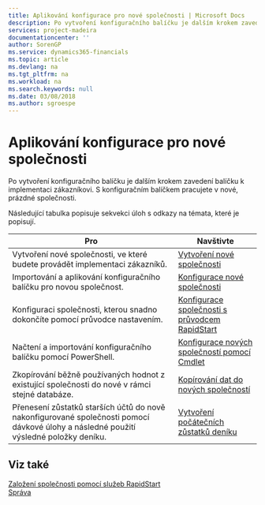 ```yaml
---
title: Aplikování konfigurace pro nové společnosti | Microsoft Docs
description: Po vytvoření konfiguračního balíčku je dalším krokem zavedení balíčku k implementaci zákazníkovi. Konfiguraci provedete s novou prázdnou společností.
services: project-madeira
documentationcenter: ''
author: SorenGP
ms.service: dynamics365-financials
ms.topic: article
ms.devlang: na
ms.tgt_pltfrm: na
ms.workload: na
ms.search.keywords: null
ms.date: 03/08/2018
ms.author: sgroespe
---
```

# <a name="apply-configurations-to-new-companies"></a>Aplikování konfigurace pro nové společnosti
Po vytvoření konfiguračního balíčku je dalším krokem zavedení balíčku k implementaci zákazníkovi. S konfiguračním balíčkem pracujete v nové, prázdné společnosti.  

 Následující tabulka popisuje sekvekci úloh s odkazy na témata, které je popisují.

|**Pro**|**Navštivte**|  
|------------|-------------|  
|Vytvoření nové společnosti, ve které budete provádět implementaci zákazníků.|[Vytvoření nové společnosti](admin-how-to-create-a-new-company.md)|  
|Importování a aplikování konfiguračního balíčku pro novou společnost.|[Konfigurace nové společnosti](admin-how-to-configure-new-companies.md)|  
|Konfiguraci společnosti, kterou snadno dokončíte pomocí průvodce nastavením.|[Konfigurace společnosti s průvodcem RapidStart](admin-how-to-configure-a-company-with-the-rapidstart-wizard.md)|
|Načtení a importování konfiguračního balíčku pomocí PowerShell.|[Konfigurace nových společností pomocí Cmdlet](admin-how-to-configure-new-companies-using-a-cmdlet.md)|
|Zkopírování běžně používaných hodnot z existující společnosti do nové v rámci stejné databáze.|[Kopírování dat do nových společností](admin-how-to-copy-data-to-new-companies.md)|  
|Přenesení zůstatků starších účtů do nově nakonfigurované společnosti pomocí dávkové úlohy a následné použití výsledné položky deníku.|[Vytvoření počátečních zůstatků deníku](admin-how-to-create-journal-opening-balances.md)|  

## <a name="see-also"></a>Viz také  
[Založení společnosti pomocí služeb RapidStart](admin-set-up-a-company-with-rapidstart.md)  
[Správa](admin-setup-and-administration.md)
